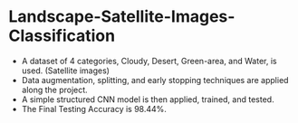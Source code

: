 # Landscape-Satellite-Images-Classification
- A dataset of 4 categories, Cloudy, Desert, Green-area, and Water, is used. (Satellite images) <br>
- Data augmentation, splitting, and early stopping techniques are applied along the project.<br>
- A simple structured CNN model is then applied, trained, and tested.<br>
- The Final Testing Accuracy is 98.44%.<br>
